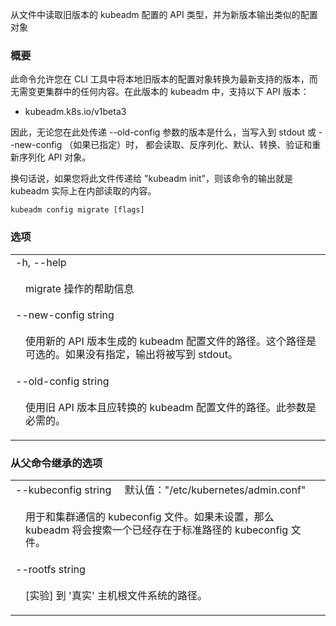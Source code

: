 <!--
The file is auto-generated from the Go source code of the component using a generic
[generator](https://github.com/kubernetes-sigs/reference-docs/). To learn how
to generate the reference documentation, please read
[Contributing to the reference documentation](/docs/contribute/generate-ref-docs/).
To update the reference content, please follow the  
[Contributing upstream](/docs/contribute/generate-ref-docs/contribute-upstream/)
guide. You can file document formatting bugs against the
[reference-docs](https://github.com/kubernetes-sigs/reference-docs/) project.
-->

<!-- 
Read an older version of the kubeadm configuration API types from a file, and output the similar config object for the newer version 
-->
从文件中读取旧版本的 kubeadm 配置的 API 类型，并为新版本输出类似的配置对象

<!--
### Synopsis
-->

### 概要

<!--
This command lets you convert configuration objects of older versions to the latest supported version,
locally in the CLI tool without ever touching anything in the cluster.
In this version of kubeadm, the following API versions are supported:
- kubeadm.k8s.io/v1beta3
-->

此命令允许您在 CLI 工具中将本地旧版本的配置对象转换为最新支持的版本，而无需变更集群中的任何内容。在此版本的 kubeadm 中，支持以下 API 版本：
- kubeadm.k8s.io/v1beta3

<!--
Further, kubeadm can only write out config of version "kubeadm.k8s.io/v1beta2", but read both types.
So regardless of what version you pass to the --old-config parameter here, the API object will be
read, deserialized, defaulted, converted, validated, and re-serialized when written to stdout or
--new-config if specified.
-->

因此，无论您在此处传递 --old-config 参数的版本是什么，当写入到 stdout 或 --new-config （如果已指定）时，
都会读取、反序列化、默认、转换、验证和重新序列化 API 对象。

<!--
In other words, the output of this command is what kubeadm actually would read internally if you
submitted this file to "kubeadm init"
-->

换句话说，如果您将此文件传递给 "kubeadm init"，则该命令的输出就是 kubeadm 实际上在内部读取的内容。

```
kubeadm config migrate [flags]
```

<!--
### Options
-->

### 选项

   <table style="width: 100%; table-layout: fixed;">
<colgroup>
<col span="1" style="width: 10px;" />
<col span="1" />
</colgroup>
<tbody>

<tr>
<td colspan="2">-h, --help</td>
</tr>
<tr>
<td></td><td style="line-height: 130%; word-wrap: break-word;">
<!-- 
<p>help for migrate</p> 
-->
<p>migrate 操作的帮助信息</p>
</td>
</tr>

<tr>
<td colspan="2">--new-config string</td>
</tr>
<tr>
<td></td><td style="line-height: 130%; word-wrap: break-word;">
<!--
<p>Path to the resulting equivalent kubeadm config file using the new API version. Optional, if not specified output will be sent to STDOUT.</p>
-->
<p>使用新的 API 版本生成的 kubeadm 配置文件的路径。这个路径是可选的。如果没有指定，输出将被写到 stdout。</p>
</td>
</tr>

<tr>
<td colspan="2">--old-config string</td>
</tr>
<tr>
<td></td><td style="line-height: 130%; word-wrap: break-word;">
<!--
<p>Path to the kubeadm config file that is using an old API version and should be converted. This flag is mandatory.</p>
-->
<p>使用旧 API 版本且应转换的 kubeadm 配置文件的路径。此参数是必需的。</p>
</td>
</tr>

</tbody>
</table>

<!--
### Options inherited from parent commands
-->

### 从父命令继承的选项

   <table style="width: 100%; table-layout: fixed;">
<colgroup>
<col span="1" style="width: 10px;" />
<col span="1" />
</colgroup>
<tbody>

<tr>
<td colspan="2">
<!-- kubeconfig string&nbsp;&nbsp;&nbsp;&nbsp;&nbsp;Default: "/etc/kubernetes/admin.conf" -->
--kubeconfig string&nbsp;&nbsp;&nbsp;&nbsp;&nbsp;默认值："/etc/kubernetes/admin.conf"
</td>
</tr>
<tr>
<td></td><td style="line-height: 130%; word-wrap: break-word;">
<!--
<p>The kubeconfig file to use when talking to the cluster. If the flag is not set, a set of standard locations can be searched for an existing kubeconfig file.</p>
-->
<p>用于和集群通信的 kubeconfig 文件。如果未设置，那么 kubeadm 将会搜索一个已经存在于标准路径的 kubeconfig 文件。</p>
</td>
</tr>

<tr>
<td colspan="2">--rootfs string</td>
</tr>
<tr>
<td></td><td style="line-height: 130%; word-wrap: break-word;">
<!-- 
<p>[EXPERIMENTAL] The path to the 'real' host root filesystem.</p>  
-->
<p>[实验] 到 '真实' 主机根文件系统的路径。</p>
</td>
</tr>

</tbody>
</table>

